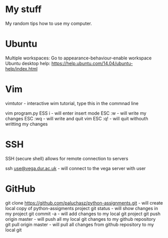 My stuff
========

My random tips how to use my computer.

Ubuntu
======

Multiple workspaces:
Go to appearance-behaviour-enable workspace
Ubuntu desktop help: https://help.ubuntu.com/14.04/ubuntu-help/index.html

Vim
===
vimtutor - interactive wim tutorial, type this in the commnad line

vim program.py
ESS i - will enter insert mode
ESC :w - will write my changes
ESC :wq - will write and quit vim
ESC :q! - will quit withouth writting my changes

SSH
===

SSH (secure shell) allows for remote connection to servers

ssh use@vega.dur.ac.uk - will connect to the vega server with user 

GitHub
======

git clone https://github.com/paluchasz/python-assignments.git - will create local copy of python-assigments project
git status - will show changes in my project
git commit -a - will add changes to my local git project
git push origin master - will push all my local git changes to my github repository  
git pull origin master - will pull all changes from github repository to my local git

